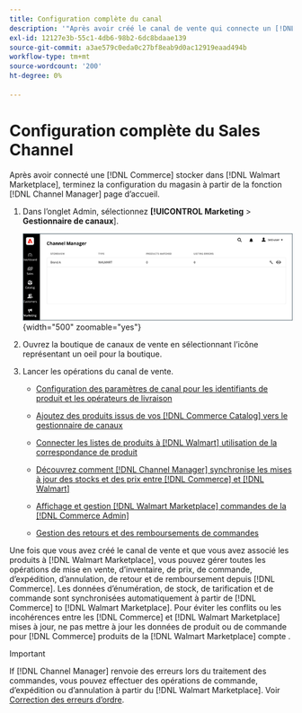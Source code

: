 ```yaml
---
title: Configuration complète du canal
description: '"Après avoir créé le canal de vente qui connecte un [!DNL Commerce] Affichage en magasin pour [!DNL Walmart Marketplace], ouvrez le canal et terminez la configuration du canal. Ensuite, lancez le processus d’ajout de produits, de gestion des listes, des stocks, des prix et des commandes à partir de [!DNL Channel Manager].'''
exl-id: 12127e3b-55c1-4db6-98b2-6dc8bdaae139
source-git-commit: a3ae579c0eda0c27bf8eab9d0ac12919eaad494b
workflow-type: tm+mt
source-wordcount: '200'
ht-degree: 0%

---
```


# Configuration complète du Sales Channel

Après avoir connecté une [!DNL Commerce] stocker dans [!DNL Walmart Marketplace], terminez la configuration du magasin à partir de la fonction [!DNL Channel Manager] page d’accueil.

1. Dans l’onglet Admin, sélectionnez **[!UICONTROL Marketing** > **Gestionnaire de canaux**].

   ![Gestion des magasins du Gestionnaire de canaux](assets/channel-manager-setup-first-store.png){width="500" zoomable="yes"}

1. Ouvrez la boutique de canaux de vente en sélectionnant l’icône représentant un oeil pour la boutique.

1. Lancer les opérations du canal de vente.

   - [Configuration des paramètres de canal pour les identifiants de produit et les opérateurs de livraison](settings-overview.md)

   - [Ajoutez des produits issus de vos [!DNL Commerce Catalog] vers le gestionnaire de canaux](add-products-to-channel-store.md)

   - [Connecter les listes de produits à [!DNL Walmart] utilisation de la correspondance de produit](connect-listings-to-marketplace.md)

   - [Découvrez comment [!DNL Channel Manager] synchronise les mises à jour des stocks et des prix entre [!DNL Commerce] et [!DNL Walmart]](inventory-and-price-updates.md)

   - [Affichage et gestion [!DNL Walmart Marketplace] commandes de la [!DNL Commerce Admin]](manage-orders.md)

   - [Gestion des retours et des remboursements de commandes](return-refund-orders.md)

Une fois que vous avez créé le canal de vente et que vous avez associé les produits à [!DNL Walmart Marketplace], vous pouvez gérer toutes les opérations de mise en vente, d’inventaire, de prix, de commande, d’expédition, d’annulation, de retour et de remboursement depuis [!DNL Commerce]. Les données d’énumération, de stock, de tarification et de commande sont synchronisées automatiquement à partir de [!DNL Commerce] to [!DNL Walmart Marketplace]. Pour éviter les conflits ou les incohérences entre les [!DNL Commerce] et [!DNL Walmart Marketplace] mises à jour, ne pas mettre à jour les données de produit ou de commande pour [!DNL Commerce] produits de la [!DNL Walmart Marketplace] compte .

>[!IMPORTANT]
>
>If [!DNL Channel Manager] renvoie des erreurs lors du traitement des commandes, vous pouvez effectuer des opérations de commande, d’expédition ou d’annulation à partir du [!DNL Walmart Marketplace]. Voir [Correction des erreurs d’ordre](process-orders.md#fix-order-errors).

